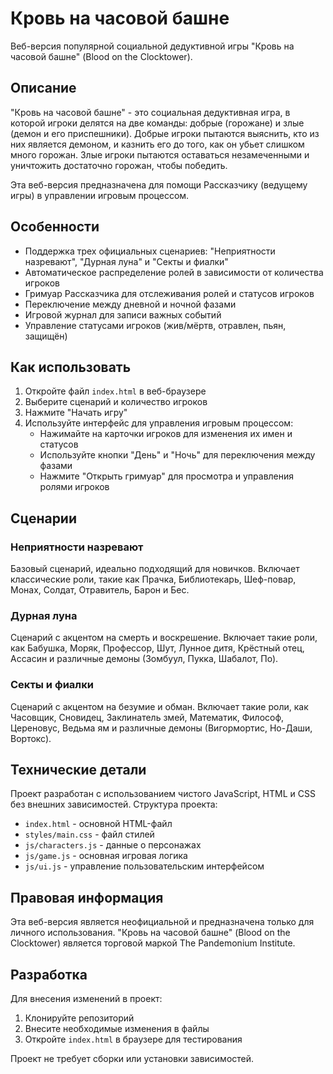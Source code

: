 # Кровь на часовой башне

Веб-версия популярной социальной дедуктивной игры "Кровь на часовой башне" (Blood on the Clocktower).

## Описание

"Кровь на часовой башне" - это социальная дедуктивная игра, в которой игроки делятся на две команды: добрые (горожане) и злые (демон и его приспешники). Добрые игроки пытаются выяснить, кто из них является демоном, и казнить его до того, как он убьет слишком много горожан. Злые игроки пытаются оставаться незамеченными и уничтожить достаточно горожан, чтобы победить.

Эта веб-версия предназначена для помощи Рассказчику (ведущему игры) в управлении игровым процессом.

## Особенности

- Поддержка трех официальных сценариев: "Неприятности назревают", "Дурная луна" и "Секты и фиалки"
- Автоматическое распределение ролей в зависимости от количества игроков
- Гримуар Рассказчика для отслеживания ролей и статусов игроков
- Переключение между дневной и ночной фазами
- Игровой журнал для записи важных событий
- Управление статусами игроков (жив/мёртв, отравлен, пьян, защищён)

## Как использовать

1. Откройте файл `index.html` в веб-браузере
2. Выберите сценарий и количество игроков
3. Нажмите "Начать игру"
4. Используйте интерфейс для управления игровым процессом:
   - Нажимайте на карточки игроков для изменения их имен и статусов
   - Используйте кнопки "День" и "Ночь" для переключения между фазами
   - Нажмите "Открыть гримуар" для просмотра и управления ролями игроков

## Сценарии

### Неприятности назревают

Базовый сценарий, идеально подходящий для новичков. Включает классические роли, такие как Прачка, Библиотекарь, Шеф-повар, Монах, Солдат, Отравитель, Барон и Бес.

### Дурная луна

Сценарий с акцентом на смерть и воскрешение. Включает такие роли, как Бабушка, Моряк, Профессор, Шут, Лунное дитя, Крёстный отец, Ассасин и различные демоны (Зомбуул, Пукка, Шабалот, По).

### Секты и фиалки

Сценарий с акцентом на безумие и обман. Включает такие роли, как Часовщик, Сновидец, Заклинатель змей, Математик, Философ, Цереновус, Ведьма ям и различные демоны (Вигормортис, Но-Даши, Вортокс).

## Технические детали

Проект разработан с использованием чистого JavaScript, HTML и CSS без внешних зависимостей. Структура проекта:

- `index.html` - основной HTML-файл
- `styles/main.css` - файл стилей
- `js/characters.js` - данные о персонажах
- `js/game.js` - основная игровая логика
- `js/ui.js` - управление пользовательским интерфейсом

## Правовая информация

Эта веб-версия является неофициальной и предназначена только для личного использования. "Кровь на часовой башне" (Blood on the Clocktower) является торговой маркой The Pandemonium Institute.

## Разработка

Для внесения изменений в проект:

1. Клонируйте репозиторий
2. Внесите необходимые изменения в файлы
3. Откройте `index.html` в браузере для тестирования

Проект не требует сборки или установки зависимостей. 